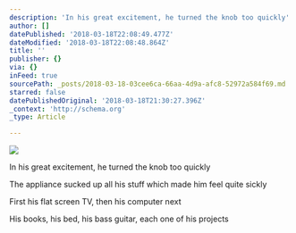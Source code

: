 ```yaml
---
description: 'In his great excitement, he turned the knob too quickly'
author: []
datePublished: '2018-03-18T22:08:49.477Z'
dateModified: '2018-03-18T22:08:48.864Z'
title: ''
publisher: {}
via: {}
inFeed: true
sourcePath: _posts/2018-03-18-03cee6ca-66aa-4d9a-afc8-52972a584f69.md
starred: false
datePublishedOriginal: '2018-03-18T21:30:27.396Z'
_context: 'http://schema.org'
_type: Article

---
```

![](https://the-grid-user-content.s3-us-west-2.amazonaws.com/ea894f95-370d-4685-a050-cdced8aede46.png)

In his great excitement, he turned the knob too quickly

The appliance sucked up all his stuff which made him feel quite sickly

First his flat screen TV, then his computer next

His books, his bed, his bass guitar, each one of his projects